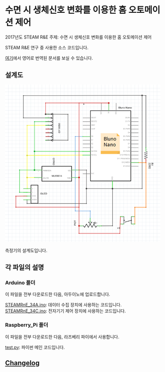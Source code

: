 # 수면 시 생체신호 변화를 이용한 홈 오토메이션 제어

2017년도 STEAM R&E
주제: 수면 시 생체신호 변화를 이용한 홈 오토메이션 제어

STEAM R&E 연구 중 사용한 소스 코드입니다.

[여기](https://github.com/charlielee206/2017SteamR-E)에서 영어로 번역된 문서를 보실 수 있습니다.


## 설계도

<img src=design.PNG>

측정기의 설계도입니다.

## 각 파일의 설명

### Arduino 폴더

이 파일을 전부 다운로드한 다음, 아두이노에 업로드합니다.

[STEAMRnE_34A.ino](Arduino/STEAMRnE_34A.ino): 데이터 수집 장치에 사용하는 코드입니다.<br>
[STEAMRnE_34C.ino](Arduino/STEAMRnE_34C.ino): 전자기기 제어 장치에 사용하는 코드입니다.

### Raspberry_Pi 폴더

이 파일을 전부 다운로드한 다음, 라즈베리 파이에서 사용합니다.

[test.py](Raspberry_Pi/test.py): 파이썬 메인 코드입니다.

## [Changelog](Changelog.md)
